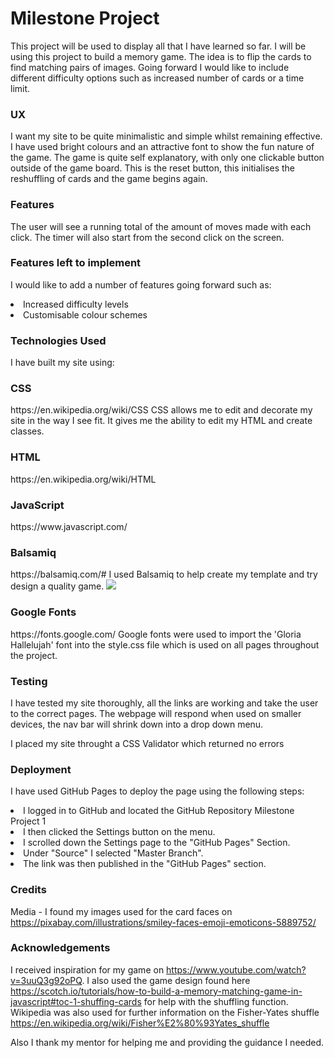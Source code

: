  <h1>Milestone Project</h1>

This project will be used to display all that I have learned so far. I will be using this project to build a memory game. The idea is to flip the cards
to find matching pairs of images. 
Going forward I would like to include different difficulty options such as increased number of cards or a time limit.

<h3>UX</h3>

I want my site to be quite minimalistic and simple whilst remaining effective. I have used bright colours and an attractive font to show the fun nature of the game.
The game is quite self explanatory, with only one clickable button outside of the game board. This is the reset button, this initialises the reshuffling of cards and the game begins again. 

<h3>Features</h3>

The user will see a running total of the amount of moves made with each click. The timer will also start from the second click on the screen. 


<h3>Features left to implement</h3>

I would like to add a number of features going forward such as: <br>
<li>Increased difficulty levels</li>
<li>Customisable colour schemes</li>


<h3> Technologies Used </h3>

I have built my site using: 

<h3>CSS</h3>
https://en.wikipedia.org/wiki/CSS 
CSS allows me to edit and decorate my site in the way I see fit. It gives me the ability to edit my HTML and create classes.

<h3>HTML</h3> 
https://en.wikipedia.org/wiki/HTML 

<h3>JavaScript</h3> 
https://www.javascript.com/

<h3>Balsamiq</h3> 
https://balsamiq.com/# 
I used Balsamiq to help create my template and try design a quality game. <img src="assets/balsamiq/balsamiq.pdf">

<h3>Google Fonts</h3> 
https://fonts.google.com/
Google fonts were used to import the 'Gloria Hallelujah' font into the style.css file which is used on all pages throughout the project.

<h3>Testing</h3> 

I have tested my site thoroughly, all the links are working and take the user to the correct pages. 
The webpage will respond when used on smaller devices, the nav bar will shrink down into a drop down menu. 

I placed my site throught a CSS Validator which returned no errors  

<h3>Deployment</h3>

I have used GitHub Pages to deploy the page using the following steps:

<li>I logged in to GitHub and located the GitHub Repository Milestone Project 1</li>
<li>I then clicked the Settings button on the menu.</li>
<li>I scrolled down the Settings page to the "GitHub Pages" Section.</li>
<li>Under "Source" I selected "Master Branch".</li>
<li>The link was then published in the "GitHub Pages" section.</li>

<h3>Credits</h3>

Media - I found my images used for the card faces on https://pixabay.com/illustrations/smiley-faces-emoji-emoticons-5889752/

<h3>Acknowledgements</h3> 

I received inspiration for my game on https://www.youtube.com/watch?v=3uuQ3g92oPQ.
I also used the game design found here https://scotch.io/tutorials/how-to-build-a-memory-matching-game-in-javascript#toc-1-shuffing-cards for help with the shuffling function.
Wikipedia was also used for further information on the Fisher-Yates shuffle https://en.wikipedia.org/wiki/Fisher%E2%80%93Yates_shuffle



Also I thank my mentor for helping me and providing the guidance I needed. 
